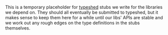 This is a temporary placeholder for [typeshed](https://github.com/python/typeshed) stubs we write
for the libraries we depend on. They should all eventually be submitted to typeshed, but it makes
sense to keep them here for a while until our libs' APIs are stable and we work out any rough
edges on the type definitions in the stubs themselves.
